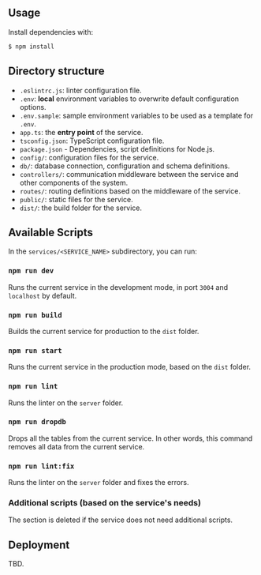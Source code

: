 ## Usage

Install dependencies with:

```bash
$ npm install
```

## Directory structure

- `.eslintrc.js`: linter configuration file.
- `.env`: **local** environment variables to overwrite default configuration options.
- `.env.sample`: sample environment variables to be used as a template for `.env`.
- `app.ts`: the **entry point** of the service.
- `tsconfig.json`: TypeScript configuration file.
- `package.json` - Dependencies, script definitions for Node.js.
- `config/`: configuration files for the service.
- `db/`: database connection, configuration and schema definitions.
- `controllers/`: communication middleware between the service and other components of the system.
- `routes/`: routing definitions based on the middleware of the service.
- `public/`: static files for the service.
- `dist/`: the build folder for the service.

## Available Scripts

In the `services/<SERVICE_NAME>` subdirectory, you can run:

### `npm run dev`

Runs the current service in the development mode, in port `3004` and `localhost` by default.

### `npm run build`

Builds the current service for production to the `dist` folder.

### `npm run start`

Runs the current service in the production mode, based on the `dist` folder.

### `npm run lint`

Runs the linter on the `server` folder.

### `npm run dropdb`

Drops all the tables from the current service. In other words, this command removes all data from the current service.

### `npm run lint:fix`

Runs the linter on the `server` folder and fixes the errors.

### Additional scripts (based on the service's needs)

The section is deleted if the service does not need additional scripts.

## Deployment

TBD.
